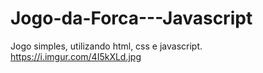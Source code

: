 # Jogo-da-Forca---Javascript
Jogo simples, utilizando html, css e javascript.
https://i.imgur.com/4I5kXLd.jpg
